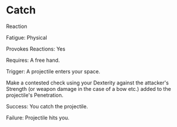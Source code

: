 # Catch

Reaction 

Fatigue: Physical

Provokes Reactions: Yes

Requires: A free hand. 

Trigger: A projectile enters your space. 

Make a contested check using your Dexterity against the attacker's Strength (or weapon damage in the case of a bow etc.) added to the projectile's Penetration. 

Success: You catch the projectile. 

Failure: Projectile hits you.